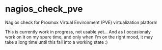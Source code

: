 # nagios_check_pve
Nagios check for Proxmox Virtual Environment (PVE) virtualization platform

This is currently work in progress, not usable yet... And as I occasionaly work on it on my spare time, and only when I'm on the right mood, it may take a long time until this fall into a working state :)
